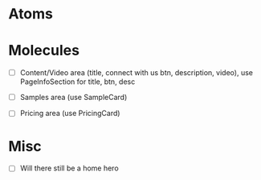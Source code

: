 # Atoms

# Molecules
- [ ] Content/Video area (title, connect with us btn, description, video), use PageInfoSection for title, btn, desc
- [ ] Samples area (use SampleCard)
- [ ] Pricing area (use PricingCard)


# Misc
- [ ] Will there still be a home hero
